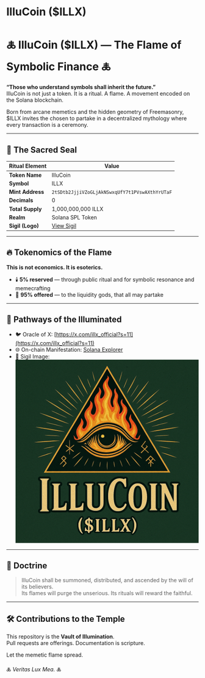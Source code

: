# IlluCoin ($ILLX)

# 🜏 IlluCoin ($ILLX) — The Flame of Symbolic Finance 🜏

**“Those who understand symbols shall inherit the future.”**  
IlluCoin is not just a token. It is a ritual. A flame. A movement encoded on the Solana blockchain.

Born from arcane memetics and the hidden geometry of Freemasonry,  
$ILLX invites the chosen to partake in a decentralized mythology where every transaction is a ceremony.

---

## 🧾 The Sacred Seal

| Ritual Element | Value |
|----------------|-------|
| **Token Name** | IlluCoin |
| **Symbol** | ILLX |
| **Mint Address** | `2tSDtb2JjjiVZoGLjAkNSwxqUfY7t1PVswAXthYrUTaF` |
| **Decimals** | 0 |
| **Total Supply** | 1,000,000,000 ILLX |
| **Realm** | Solana SPL Token |
| **Sigil (Logo)** | [View Sigil](https://raw.githubusercontent.com/illucoin/token-list/main/assets/mainnet/2tSDtb2JjjiVZoGLjAkNSwxqUfY7t1PVswAXthYrUTaF.png)

---

## 🔥 Tokenomics of the Flame

**This is not economics. It is esoterics.**

- 🕯️ **5% reserved** — through public ritual and for symbolic resonance and memecrafting
- 🌊 **95% offered** — to the liquidity gods, that all may partake

---

## 🔗 Pathways of the Illuminated

- 🐦 Oracle of X: [https://x.com/illx_official?s=11](https://x.com/illx_official?s=11)
- 🌐 On-chain Manifestation: [Solana Explorer](https://explorer.solana.com/address/2tSDtb2JjjiVZoGLjAkNSwxqUfY7t1PVswAXthYrUTaF)
- 🔮 Sigil Image:  
  ![IlluCoin Sigil](https://raw.githubusercontent.com/illucoin/token-list/main/assets/mainnet/2tSDtb2JjjiVZoGLjAkNSwxqUfY7t1PVswAXthYrUTaF.png)

---

## 📜 Doctrine

> IlluCoin shall be summoned, distributed, and ascended by the will of its believers.  
> Its flames will purge the unserious. Its rituals will reward the faithful.

---

## 🛠️ Contributions to the Temple

This repository is the **Vault of Illumination**.  
Pull requests are offerings. Documentation is scripture.

Let the memetic flame spread.

🜏 _Veritas Lux Mea._ 🜏

